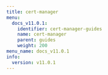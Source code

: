```yaml
---
title: cert-manager
menu:
  docs_v11.0.1:
    identifier: cert-manager-guides
    name: cert-manager
    parent: guides
    weight: 200
menu_name: docs_v11.0.1
info:
  version: v11.0.1
---
```


